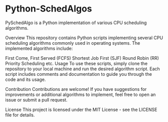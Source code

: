 # Python-SchedAlgos
PySchedAlgo is a Python implementation of various CPU scheduling algorithms.

Overview
This repository contains Python scripts implementing several CPU scheduling algorithms commonly used in operating systems. The implemented algorithms include:

First Come, First Served (FCFS)
Shortest Job First (SJF)
Round Robin (RR)
Priority Scheduling
etc.
Usage
To use these scripts, simply clone the repository to your local machine and run the desired algorithm script. Each script includes comments and documentation to guide you through the code and its usage.

Contribution
Contributions are welcome! If you have suggestions for improvements or additional algorithms to implement, feel free to open an issue or submit a pull request.

License
This project is licensed under the MIT License - see the LICENSE file for details.

